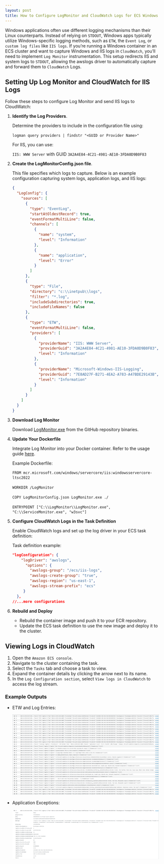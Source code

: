 ```yaml
---
layout: post
title: How to Configure LogMonitor and CloudWatch Logs for ECS Windows Tasks
---
```


Windows applications often use different logging mechanisms than their Linux counterparts. Instead of relying on `STDOUT`, Windows apps typically utilize Windows-specific logging methods, such as `ETW`, the `Event Log`, or `custom log files` like `IIS logs`. If you’re running a Windows container in an ECS cluster and want to capture Windows and IIS logs in `CloudWatch`, you’ll need to implement `Log Monitor` instrumentation. This setup redirects IIS and system logs to `STDOUT`, allowing the awslogs driver to automatically capture and forward them to `CloudWatch` Logs.


## Setting Up Log Monitor and CloudWatch for IIS Logs

Follow these steps to configure Log Monitor and send IIS logs to CloudWatch:

1. **Identify the Log Providers**. 

    Determine the providers to include in the configuration file using:

    `logman query providers | findstr "<GUID or Provider Name>"` 

    For IIS, you can use:

    `IIS: WWW Server` with GUID `3A2A4E84-4C21-4981-AE10-3FDA0D9B0F83`

2. **Create the LogMonitorConfig.json file**.

    This file specifies which logs to capture. Below is an example configuration capturing system logs, application logs, and IIS logs:

    ```json
    {
      "LogConfig": {
        "sources": [
          {
            "type": "EventLog",
            "startAtOldestRecord": true,
            "eventFormatMultiLine": false,
            "channels": [
              {
                "name": "system",
                "level": "Information"
              },
              {
                "name": "application",
                "level": "Error"
              }
            ]
          },
          {
            "type": "File",
            "directory": "c:\\inetpub\\logs",
            "filter": "*.log",
            "includeSubdirectories": true,
            "includeFileNames": false
          },
          {
            "type": "ETW",
            "eventFormatMultiLine": false,
            "providers": [
              {
                "providerName": "IIS: WWW Server",
                "providerGuid": "3A2A4E84-4C21-4981-AE10-3FDA0D9B0F83",
                "level": "Information"
              },
              {
                "providerName": "Microsoft-Windows-IIS-Logging",
                "providerGuid": "7E8AD27F-B271-4EA2-A783-A47BDE29143B",
                "level": "Information"
              }
            ]
          }
        ]
      }
    }
    ```

3. **Download Log Monitor**
 
    Download [LogMonitor.exe](https://github.com/microsoft/windows-container-tools/releases) from the GitHub repository binaries.

4. **Update Your Dockerfile**

    Integrate Log Monitor into your Docker container. Refer to the usage guide [here]((https://github.com/microsoft/windows-container-tools/tree/main/LogMonitor#usage)).

    Example Dockerfile:

    ```docker
    FROM mcr.microsoft.com/windows/servercore/iis:windowsservercore-ltsc2022

    WORKDIR /LogMonitor

    COPY LogMonitorConfig.json LogMonitor.exe ./

    ENTRYPOINT ["C:\\LogMonitor\\LogMonitor.exe", "C:\\ServiceMonitor.exe", "w3svc"]
    ```

5. **Configure CloudWatch Logs in the Task Definition**

    Enable CloudWatch logs and set up the log driver in your ECS task definition:

    Task definition example:

    ```json
    "logConfiguration": {
        "logDriver": "awslogs",
          "options": {
            "awslogs-group": "/ecs/iis-logs",
            "awslogs-create-group": "true",
            "awslogs-region": "us-east-1",
            "awslogs-stream-prefix": "ecs"
         }
      },
    //...more configurations
    ```
6. **Rebuild and Deploy**
    - Rebuild the container image and push it to your ECR repository.
    - Update the ECS task definition to use the new image and deploy it to the cluster.

## Viewing Logs in CloudWatch

1. Open the `Amazon ECS console`.
2. Navigate to the cluster containing the task.
3. Select the `Tasks` tab and choose a task to view.
4. Expand the container details by clicking the arrow next to its name.
5. In the `Log Configuration section`, select `View logs in CloudWatch` to access the log stream.


### Example Outputs

- ETW and Log Entries:

  ![cloudwatch](/media/2025/01/iiscloudwatch-01.png)

- Application Exceptions:

  ![applicationerror](/media/2025/01/iiscloudwatch-02.png)
